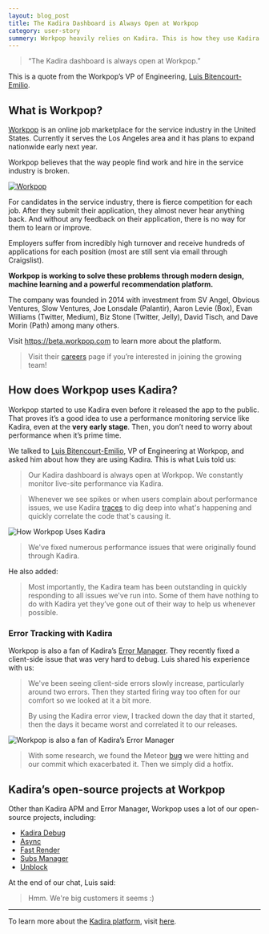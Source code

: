 ```yaml
---
layout: blog_post
title: The Kadira Dashboard is Always Open at Workpop
category: user-story
summery: Workpop heavily relies on Kadira. This is how they use Kadira. 
---
```


>“The Kadira dashboard is always open at Workpop.” 

This is a quote from the Workpop’s VP of Engineering, [Luis Bitencourt-Emilio](https://www.linkedin.com/in/luisatlive).

## What is Workpop?

[Workpop](https://beta.workpop.com) is an online job marketplace for the service industry in the United States. Currently it serves the Los Angeles area and it has plans to expand nationwide early next year.

Workpop believes that the way people find work and hire in the service industry is broken. 

[![Workpop](https://cldup.com/LRRlwgrcU9.jpg)](https://beta.workpop.com)

For candidates in the service industry, there is fierce competition for each job. After they submit their application, they almost never hear anything back. And without any feedback on their application, there is no way for them to learn or improve.

Employers suffer from incredibly high turnover and receive hundreds of applications for each position (most are still sent via email through Craigslist).

**Workpop is working to solve these problems through modern design, machine learning and a powerful recommendation platform.**

The company was founded in 2014 with investment from SV Angel, Obvious Ventures, Slow Ventures, Joe Lonsdale (Palantir), Aaron Levie (Box), Evan Williams (Twitter, Medium), Biz Stone (Twitter, Jelly), David Tisch, and Dave Morin (Path) among many others.

Visit <https://beta.workpop.com> to learn more about the platform.

> Visit their [careers](https://beta.workpop.com/careers) page if you’re interested in joining the growing team!

## How does Workpop uses Kadira?

Workpop started to use Kadira even before it released the app to the public. That proves it’s a good idea to use a performance monitoring service like Kadira, even at the **very early stage**. Then, you don’t need to worry about performance when it’s prime time.

We talked to [Luis Bitencourt-Emilio](https://www.linkedin.com/in/luisatlive), VP of Engineering at Workpop, and asked him about how they are using Kadira. This is what Luis told us:

> Our Kadira dashboard is always open at Workpop. We constantly monitor live-site performance via Kadira.

> Whenever we see spikes or when users complain about performance issues, we use Kadira [traces](https://kadira.io/platform/kadira-apm/traces) to dig deep into what's happening and quickly correlate the code that's causing it. 

![How Workpop Uses Kadira](https://cldup.com/rFCLvbk35f.jpg)

> We've fixed numerous performance issues that were originally found through Kadira.

He also added:

> Most importantly, the Kadira team has been outstanding in quickly responding to all issues we've run into. Some of them have nothing to do with Kadira yet they’ve gone out of their way to help us whenever possible.

### Error Tracking with Kadira

Workpop is also a fan of Kadira’s [Error Manager](https://kadira.io/platform/kadira-error-manager/overview). They recently fixed a client-side issue that was very hard to debug. Luis shared his experience with us:

> We've been seeing client-side errors slowly increase, particularly around two errors. Then they started firing way too often for our comfort so we looked at it a bit more. 
> 
> By using the Kadira error view, I tracked down the day that it started, then the days it became worst and correlated it to our releases. 

![Workpop is also a fan of Kadira’s Error Manager](https://cldup.com/GVhILZ4CaV.png)

> With some research, we found the Meteor [bug](https://github.com/meteor/meteor/issues/4793) we were hitting and our commit which exacerbated it. Then we simply did a hotfix.

## Kadira’s open-source projects at Workpop

Other than Kadira APM and Error Manager, Workpop uses a lot of our open-source projects, including:

* [Kadira Debug](https://kadira.io/platform/kadira-debug/overview)
* [Async](https://github.com/meteorhacks/meteor-async)
* [Fast Render](https://github.com/meteorhacks/fast-render)
* [Subs Manager](https://github.com/meteorhacks/subs-manager)
* [Unblock](https://github.com/meteorhacks/unblock/)

At the end of our chat, Luis said:

> Hmm. We're big customers it seems :)

<hr />

To learn more about the [Kadira platform](https://kadira.io/platform), visit [here](https://kadira.io/platform).